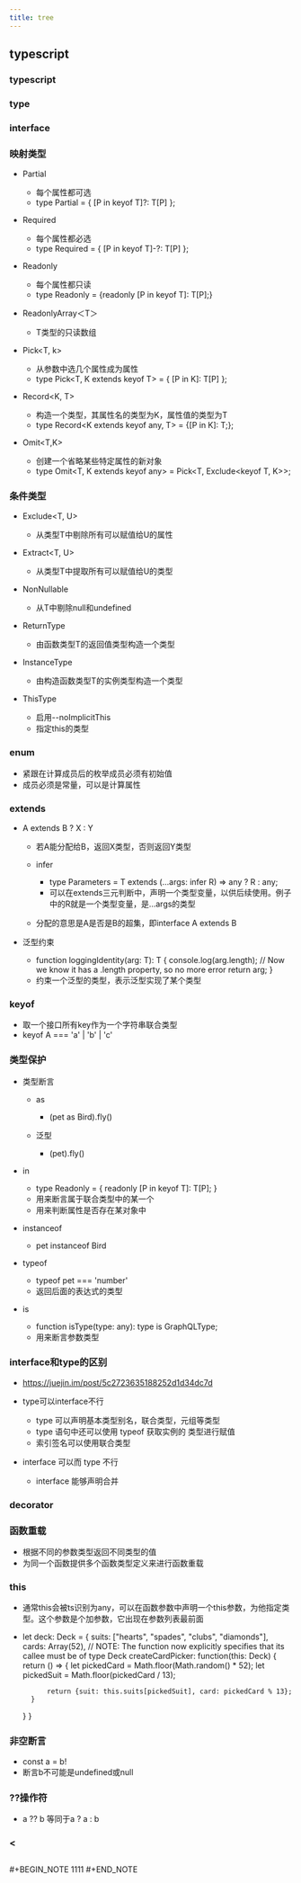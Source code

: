 ```yaml
---
title: tree
---
```


## typescript
### typescript

### type

### interface

### 映射类型

- Partial<T>

	- 每个属性都可选
	- type Partial<T> = { [P in keyof T]?: T[P] };

- Required<T>

	- 每个属性都必选
	- type Required<T> = { [P in keyof T]-?: T[P] };

- Readonly<T>

	- 每个属性都只读
	- type Readonly<T> = {readonly [P in keyof T]: T[P];}

- ReadonlyArray＜T＞

	- T类型的只读数组

- Pick<T, k>

	- 从参数中选几个属性成为属性
	- type Pick<T, K extends keyof T> = { [P in K]: T[P] };

- Record<K, T>

	- 构造一个类型，其属性名的类型为K，属性值的类型为T
	- type Record<K extends keyof any, T> = {[P in K]: T;};

- Omit<T,K>

	- 创建一个省略某些特定属性的新对象
	- type Omit<T, K extends keyof any> = Pick<T, Exclude<keyof T, K>>;

### 条件类型

- Exclude<T, U>

	- 从类型T中剔除所有可以赋值给U的属性

- Extract<T, U>

	- 从类型T中提取所有可以赋值给U的类型

- NonNullable<T>

	- 从T中剔除null和undefined

- ReturnType<T>

	- 由函数类型T的返回值类型构造一个类型

- InstanceType<T>

	- 由构造函数类型T的实例类型构造一个类型

- ThisType<T>

	- 启用--noImplicitThis
	- 指定this的类型

### enum

- 紧跟在计算成员后的枚举成员必须有初始值
- 成员必须是常量，可以是计算属性

### extends

- A extends B ? X : Y

	- 若A能分配给B，返回X类型，否则返回Y类型
	- infer

		- type Parameters<T> = T extends (...args: infer R) => any ? R : any;
		- 可以在extends三元判断中，声明一个类型变量，以供后续使用。例子中的R就是一个类型变量，是...args的类型

	- 分配的意思是A是否是B的超集，即interface A extends B

- 泛型约束

	- function loggingIdentity<T extends Lengthwise>(arg: T): T {
    console.log(arg.length);  // Now we know it has a .length property, so no more error
    return arg;
}
	- 约束一个泛型的类型，表示泛型实现了某个类型

### keyof

- 取一个接口所有key作为一个字符串联合类型
- keyof A === 'a' | 'b' | 'c'

### 类型保护

- 类型断言

	- as

		- (pet as Bird).fly()

	- 泛型

		- (<Bird>pet).fly()

- in

	- type Readonly<T> = {
    readonly [P in keyof T]: T[P];
}
	- 用来断言属于联合类型中的某一个
	- 用来判断属性是否存在某对象中

- instanceof

	- pet instanceof Bird

- typeof

	- typeof pet === 'number'
	- 返回后面的表达式的类型

- is

	- function isType(type: any): type is GraphQLType;
	- 用来断言参数类型

### interface和type的区别

- https://juejin.im/post/5c2723635188252d1d34dc7d
- type可以interface不行

	- type 可以声明基本类型别名，联合类型，元组等类型
	- type 语句中还可以使用 typeof 获取实例的 类型进行赋值
	- 索引签名可以使用联合类型

- interface 可以而 type 不行

	- interface 能够声明合并

### decorator

### 函数重载

- 根据不同的参数类型返回不同类型的值
- 为同一个函数提供多个函数类型定义来进行函数重载

### this

- 通常this会被ts识别为any，可以在函数参数中声明一个this参数，为他指定类型。这个参数是个加参数，它出现在参数列表最前面
- let deck: Deck = {
    suits: ["hearts", "spades", "clubs", "diamonds"],
    cards: Array(52),
    // NOTE: The function now explicitly specifies that its callee must be of type Deck
    createCardPicker: function(this: Deck) {
        return () => {
            let pickedCard = Math.floor(Math.random() * 52);
            let pickedSuit = Math.floor(pickedCard / 13);

            return {suit: this.suits[pickedSuit], card: pickedCard % 13};
        }
    }
}

### 非空断言

- const a = b!
- 断言b不可能是undefined或null

### ??操作符

- a ?? b 等同于a ? a : b
### <
## 
#+BEGIN_NOTE
1111
#+END_NOTE
